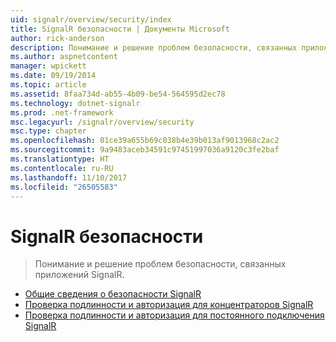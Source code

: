```yaml
---
uid: signalr/overview/security/index
title: SignalR безопасности | Документы Microsoft
author: rick-anderson
description: Понимание и решение проблем безопасности, связанных приложений SignalR.
ms.author: aspnetcontent
manager: wpickett
ms.date: 09/19/2014
ms.topic: article
ms.assetid: 8faa734d-ab55-4b09-be54-564595d2ec78
ms.technology: dotnet-signalr
ms.prod: .net-framework
msc.legacyurl: /signalr/overview/security
msc.type: chapter
ms.openlocfilehash: 01ce39a655b69c038b4e39b013af9013968c2ac2
ms.sourcegitcommit: 9a9483aceb34591c97451997036a9120c3fe2baf
ms.translationtype: HT
ms.contentlocale: ru-RU
ms.lasthandoff: 11/10/2017
ms.locfileid: "26505583"
---
```

<a name="signalr-security"></a>SignalR безопасности
====================
> Понимание и решение проблем безопасности, связанных приложений SignalR.


- [Общие сведения о безопасности SignalR](introduction-to-security.md)
- [Проверка подлинности и авторизация для концентраторов SignalR](hub-authorization.md)
- [Проверка подлинности и авторизация для постоянного подключения SignalR](persistent-connection-authorization.md)
